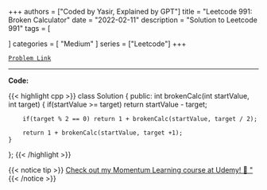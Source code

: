 
+++
authors = ["Coded by Yasir, Explained by GPT"]
title = "Leetcode 991: Broken Calculator"
date = "2022-02-11"
description = "Solution to Leetcode 991"
tags = [
    
]
categories = [
    "Medium"
]
series = ["Leetcode"]
+++



[`Problem Link`](https://leetcode.com/problems/broken-calculator/description/)

---

**Code:**

{{< highlight cpp >}}
class Solution {
public:
    int brokenCalc(int startValue, int target) {
        if(startValue >= target) return startValue - target;
        
        if(target % 2 == 0) return 1 + brokenCalc(startValue, target / 2);
        
        return 1 + brokenCalc(startValue, target +1);
    }
};
{{< /highlight >}}



{{< notice tip >}}
[Check out my Momentum Learning course at Udemy! 🚀 "](https://www.udemy.com/course/blind-75-the-data-structures-and-algorithms-essentials/)
{{< /notice >}}

